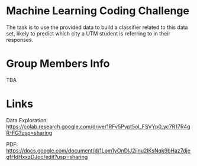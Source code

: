 # Machine Learning Coding Challenge
The task is to use the provided data to build a classifier related to this data set, likely to predict which city a UTM student is referring to in their responses.

# Group Members Info
TBA

# Links
Data Exploration: https://colab.research.google.com/drive/1RFv5Pvpt5ol_FSVYp0_yc7R17R4gR-FG?usp=sharing

PDF: https://docs.google.com/document/d/1Lom1yOnDlJ2iinu2lKsNqk9bHaz7djegfHdHxxzDJoc/edit?usp=sharing
